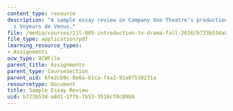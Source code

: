 ```yaml
---
content_type: resource
description: "A sample essay review on Company One Theatre's production of Lydia Diamond\u2019\
  s Voyeurs de Venus."
file: /media/courses/21l-005-introduction-to-drama-fall-2016/b723b53da8d11ffb7b533510cf0c89b8_MIT21L_005F16_Voyeurs.pdf
file_type: application/pdf
learning_resource_types:
- Assignments
ocw_type: OCWFile
parent_title: Assignments
parent_type: CourseSection
parent_uid: 6fe2cb9c-0e6a-b1ca-f4a3-92a07510231a
resourcetype: Document
title: Sample Essay Review
uid: b723b53d-a8d1-1ffb-7b53-3510cf0c89b8
---
```


